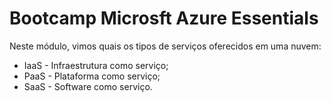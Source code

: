 # Bootcamp Microsft Azure Essentials

Neste módulo, vimos quais os tipos de serviços oferecidos em uma nuvem:

- IaaS - Infraestrutura como serviço;
- PaaS - Plataforma como serviço;
- SaaS - Software como serviço.
